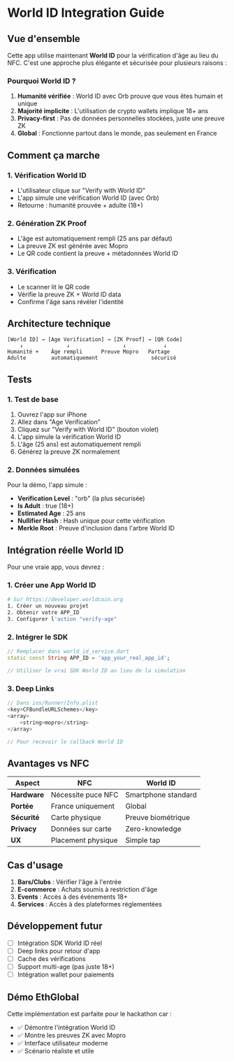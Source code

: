 # World ID Integration Guide

## Vue d'ensemble

Cette app utilise maintenant **World ID** pour la vérification d'âge au lieu du NFC. C'est une approche plus élégante et sécurisée pour plusieurs raisons :

### Pourquoi World ID ?

1. **Humanité vérifiée** : World ID avec Orb prouve que vous êtes humain et unique
2. **Majorité implicite** : L'utilisation de crypto wallets implique 18+ ans
3. **Privacy-first** : Pas de données personnelles stockées, juste une preuve ZK
4. **Global** : Fonctionne partout dans le monde, pas seulement en France

## Comment ça marche

### 1. Vérification World ID
- L'utilisateur clique sur "Verify with World ID"
- L'app simule une vérification World ID (avec Orb)
- Retourne : humanité prouvée + adulte (18+)

### 2. Génération ZK Proof
- L'âge est automatiquement rempli (25 ans par défaut)
- La preuve ZK est générée avec Mopro
- Le QR code contient la preuve + métadonnées World ID

### 3. Vérification
- Le scanner lit le QR code
- Vérifie la preuve ZK + World ID data
- Confirme l'âge sans révéler l'identité

## Architecture technique

```
[World ID] → [Age Verification] → [ZK Proof] → [QR Code]
    ↓              ↓                 ↓            ↓
Humanité +    Âge rempli      Preuve Mopro   Partage
Adulte        automatiquement                 sécurisé
```

## Tests

### 1. Test de base
1. Ouvrez l'app sur iPhone
2. Allez dans "Age Verification"
3. Cliquez sur "Verify with World ID" (bouton violet)
4. L'app simule la vérification World ID
5. L'âge (25 ans) est automatiquement rempli
6. Générez la preuve ZK normalement

### 2. Données simulées
Pour la démo, l'app simule :
- **Verification Level** : "orb" (la plus sécurisée)
- **Is Adult** : true (18+)
- **Estimated Age** : 25 ans
- **Nullifier Hash** : Hash unique pour cette vérification
- **Merkle Root** : Preuve d'inclusion dans l'arbre World ID

## Intégration réelle World ID

Pour une vraie app, vous devrez :

### 1. Créer une App World ID
```bash
# Sur https://developer.worldcoin.org
1. Créer un nouveau projet
2. Obtenir votre APP_ID
3. Configurer l'action "verify-age"
```

### 2. Intégrer le SDK
```dart
// Remplacer dans world_id_service.dart
static const String APP_ID = 'app_your_real_app_id';

// Utiliser le vrai SDK World ID au lieu de la simulation
```

### 3. Deep Links
```dart
// Dans ios/Runner/Info.plist
<key>CFBundleURLSchemes</key>
<array>
    <string>mopro</string>
</array>

// Pour recevoir le callback World ID
```

## Avantages vs NFC

| Aspect | NFC | World ID |
|--------|-----|----------|
| **Hardware** | Nécessite puce NFC | Smartphone standard |
| **Portée** | France uniquement | Global |
| **Sécurité** | Carte physique | Preuve biométrique |
| **Privacy** | Données sur carte | Zero-knowledge |
| **UX** | Placement physique | Simple tap |

## Cas d'usage

1. **Bars/Clubs** : Vérifier l'âge à l'entrée
2. **E-commerce** : Achats soumis à restriction d'âge
3. **Events** : Accès à des événements 18+
4. **Services** : Accès à des plateformes réglementées

## Développement futur

- [ ] Intégration SDK World ID réel
- [ ] Deep links pour retour d'app
- [ ] Cache des vérifications
- [ ] Support multi-age (pas juste 18+)
- [ ] Intégration wallet pour paiements

## Démo EthGlobal

Cette implémentation est parfaite pour le hackathon car :
- ✅ Démontre l'intégration World ID
- ✅ Montre les preuves ZK avec Mopro  
- ✅ Interface utilisateur moderne
- ✅ Scénario réaliste et utile
